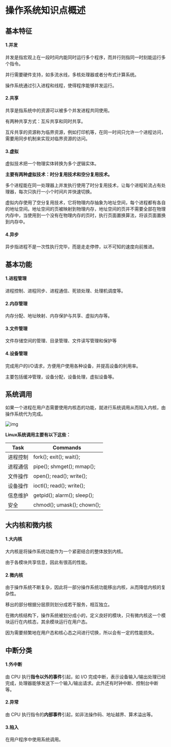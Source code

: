 # 操作系统知识点概述

## 基本特征

#### 1.并发

并发是指宏观上在一段时间内能同时运行多个程序，而并行则指同一时刻能运行多个指令。

并行需要硬件支持，如多流水线，多核处理器或者分布式计算系统。

操作系统通过引入进程和线程，使得程序能够并发运行。

#### 2.共享

共享是指系统中的资源可以被多个并发进程共同使用。

有两种共享方式：互斥共享和同时共享。

互斥共享的资源称为临界资源，例如打印机等，在同一时间只允许一个进程访问，需要用同步机制来实现对临界资源的访问。

#### 3.虚拟

虚拟技术把一个物理实体转换为多个逻辑实体。

**主要有两种虚拟技术：时分复用技术和空分复用技术。**

多个进程能在同一处理器上并发执行使用了时分复用技术，让每个进程轮流占有处理器，每次只执行一小个时间片并快速切换。

虚拟内存使用了空分复用技术，它将物理内存抽象为地址空间，每个进程都有各自的地址空间。地址空间的页被映射到物理内存，地址空间的页并不需要全部在物理内存中，当使用到一个没有在物理内存的页时，执行页面置换算法，将该页面置换到内存中。

#### 4.异步

异步指进程不是一次性执行完毕，而是走走停停，以不可知的速度向前推进。



## 基本功能

#### 1.进程管理

进程控制、进程同步、进程通信、死锁处理、处理机调度等。

#### 2.内存管理

内存分配、地址映射、内存保护与共享、虚拟内存等。

#### 3.文件管理

文件存储空间的管理、目录管理、文件读写管理和保护等

#### 4.设备管理

完成用户的I/O请求，方便用户使用各种设备，并提高设备的利用率。

主要包括缓冲管理，设备分配，设备处理，虚拟设备等。



## 系统调用

如果一个进程在用户态需要使用内核态的功能，就进行系统调用从而陷入内核，由操作系统代为完成。

![img](https://camo.githubusercontent.com/ec1bae26bca9f8758d3b0ec3c7cf7c10962c32e5/68747470733a2f2f67697465652e636f6d2f437943323031382f43532d4e6f7465732f7261772f6d61737465722f646f63732f706963732f74475056302e706e67)



**Linux系统调用主要有以下这些：**

| Task     | Commands                    |
| -------- | --------------------------- |
| 进程控制 | fork(); exit(); wait();     |
| 进程通信 | pipe(); shmget(); mmap();   |
| 文件操作 | open(); read(); write();    |
| 设备操作 | ioctl(); read(); write();   |
| 信息维护 | getpid(); alarm(); sleep(); |
| 安全     | chmod(); umask(); chown();  |



## 大内核和微内核

#### 1.大内核

大内核是将操作系统功能作为一个紧密结合的整体放到内核。

由于各模块共享信息，因此有很高的性能。

#### 2.微内核

由于操作系统不断复杂，因此将一部分操作系统功能移出内核，从而降低内核的复杂性。

移出的部分根据分层原则划分成若干服务，相互独立。

在微内核结构下，操作系统被划分成小的，定义良好的模块，只有微内核这一个模块运行在内核态，其余模块运行在用户态。

因为需要频繁地在用户态和核心态之间进行切换，所以会有一定的性能损失。



## 中断分类

#### 1.外中断

由 CPU 执行**指令以外的事件**引起，如 I/O 完成中断，表示设备输入/输出处理已经完成，处理器能够发送下一个输入/输出请求。此外还有时钟中断、控制台中断等。

#### 2.异常

由 CPU 执行指令的**内部事件**引起，如非法操作码、地址越界、算术溢出等。

#### 3.陷入

在用户程序中使用系统调用。